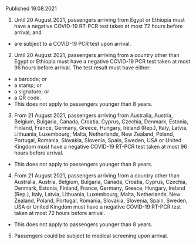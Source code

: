 Published 19.08.2021
1. Until 20 August 2021, passengers arriving from Egypt or Ethiopia must have a negative COVID-19 RT-PCR test taken at most 72 hours before arrival; and 
- are subject to a COVID-19 PCR test upon arrival. 
2. Until 20 August 2021, passengers arriving from a country other than Egypt or Ethiopia must have a negative COVID-19 PCR test taken at most 96 hours before arrival. The test result must have either:
- a barcode; or 
- a stamp; or
- a signature; or
- a QR code.
- This does not apply to passengers younger than 8 years. 
3. From 21 August 2021, passengers arriving from Australia, Austria, Belgium, Bulgaria, Canada, Croatia, Cyprus, Czechia, Denmark, Estonia, Finland, France, Germany, Greece, Hungary, Ireland (Rep.), Italy, Latvia, Lithuania, Luxembourg, Malta, Netherlands, New Zealand, Poland, Portugal, Romania, Slovakia, Slovenia, Spain, Sweden, USA or United Kingdom must have a negative COVID-19 RT-PCR test taken at most 96 hours before arrival. 
- This does not apply to passengers younger than 8 years.
4. From 21 August 2021, passengers arriving from a country other than Australia, Austria, Belgium, Bulgaria, Canada, Croatia, Cyprus, Czechia, Denmark, Estonia, Finland, France, Germany, Greece, Hungary, Ireland (Rep.), Italy, Latvia, Lithuania, Luxembourg, Malta, Netherlands, New Zealand, Poland, Portugal, Romania, Slovakia, Slovenia, Spain, Sweden, USA or United Kingdom must have a negative COVID-19 RT-PCR test taken at most 72 hours before arrival.
- This does not apply to passengers younger than 8 years.
5. Passengers could be subject to medical screening upon arrival.

